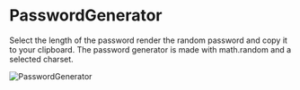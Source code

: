 # PasswordGenerator
Select the length of the password render the random password and copy it to your clipboard.
The password generator is made with math.random and a selected charset.

![PasswordGenerator](https://github.com/Lucaspers/PasswordGenerator/blob/master/password%20generator/passwordgenerator.PNG)
